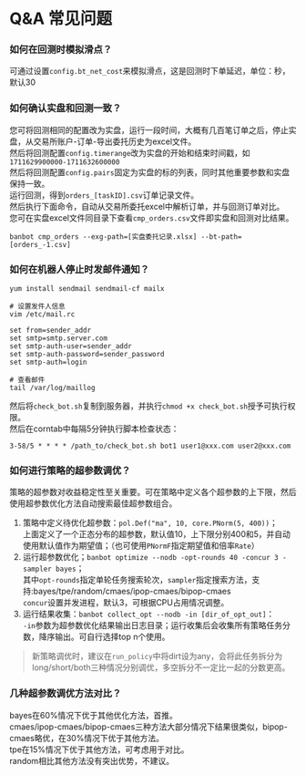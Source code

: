 
# Q&A 常见问题
### 如何在回测时模拟滑点？
可通过设置`config.bt_net_cost`来模拟滑点，这是回测时下单延迟，单位：秒，默认30
### 如何确认实盘和回测一致？
您可将回测相同的配置改为实盘，运行一段时间，大概有几百笔订单之后，停止实盘，从交易所账户-订单-导出委托历史为excel文件。  
然后将回测配置`config.timerange`改为实盘的开始和结束时间戳，如`1711629900000-1711632600000`  
然后将回测配置`config.pairs`固定为实盘的标的列表，同时其他重要参数和实盘保持一致。  
运行回测，得到`orders_[taskID].csv`订单记录文件。  
然后执行下面命令，自动从交易所委托excel中解析订单，并与回测订单对比。  
您可在实盘excel文件同目录下查看`cmp_orders.csv`文件即实盘和回测对比结果。
```shell
banbot cmp_orders --exg-path=[实盘委托记录.xlsx] --bt-path=[orders_-1.csv]
```
### 如何在机器人停止时发邮件通知？
```shell
yum install sendmail sendmail-cf mailx

# 设置发件人信息
vim /etc/mail.rc

set from=sender_addr
set smtp=smtp.server.com
set smtp-auth-user=sender_addr
set smtp-auth-password=sender_password
set smtp-auth=login

# 查看邮件
tail /var/log/maillog
```
然后将`check_bot.sh`复制到服务器，并执行`chmod +x check_bot.sh`授予可执行权限。  
然后在corntab中每隔5分钟执行脚本检查状态：
```text
3-58/5 * * * * /path_to/check_bot.sh bot1 user1@xxx.com user2@xxx.com
```
### 如何进行策略的超参数调优？
策略的超参数对收益稳定性至关重要。可在策略中定义各个超参数的上下限，然后使用超参数优化方法自动搜索最佳超参数组合。  
1. 策略中定义待优化超参数：`pol.Def("ma", 10, core.PNorm(5, 400))`；  
上面定义了一个正态分布的超参数，默认值10，上下限分别400和5，并自动使用默认值作为期望值；（也可使用`PNormF`指定期望值和倍率`Rate`）
2. 运行超参数优化；`banbot optimize --nodb -opt-rounds 40 -concur 3 -sampler bayes`；  
其中`opt-rounds`指定单轮任务搜索轮次，`sampler`指定搜索方法，支持:bayes/tpe/random/cmaes/ipop-cmaes/bipop-cmaes  
`concur`设置并发进程，默认3，可根据CPU占用情况调整。  
3. 运行结果收集：`banbot collect_opt --nodb -in [dir_of_opt_out]`：  
`-in`参数为超参数优化结果输出日志目录；运行收集后会收集所有策略任务分数，降序输出。可自行选择top n个使用。  
> 新策略调优时，建议在`run_policy`中将dirt设为any，会将此任务拆分为long/short/both三种情况分别调优，多空拆分不一定比一起的分数更高。
### 几种超参数调优方法对比？
bayes在60%情况下优于其他优化方法，首推。  
cmaes/ipop-cmaes/bipop-cmaes三种方法大部分情况下结果很类似，bipop-cmaes略优，在30%情况下优于其他方法。  
tpe在15%情况下优于其他方法，可考虑用于对比。  
random相比其他方法没有突出优势，不建议。
